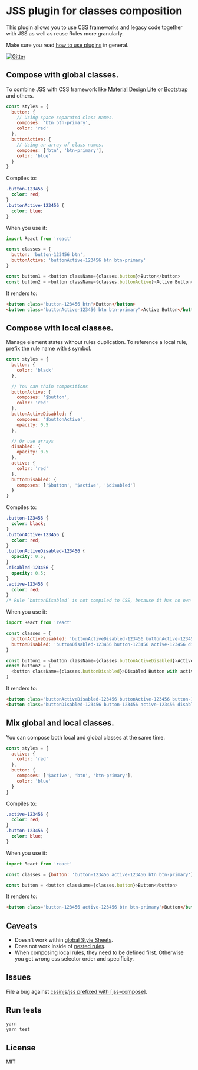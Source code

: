 # JSS plugin for classes composition

This plugin allows you to use CSS frameworks and legacy code together with JSS as well as reuse Rules more granularly.

Make sure you read [how to use
plugins](https://github.com/cssinjs/jss/blob/master/docs/setup.md#setup-with-plugins)
in general.

[![Gitter](https://badges.gitter.im/JoinChat.svg)](https://gitter.im/cssinjs/lobby)

## Compose with global classes.

To combine JSS with CSS framework like [Material Design Lite](https://getmdl.io/) or [Bootstrap](http://getbootstrap.com/) and others.

```javascript
const styles = {
  button: {
    // Using space separated class names.
    composes: 'btn btn-primary',
    color: 'red'
  },
  buttonActive: {
    // Using an array of class names.
    composes: ['btn', 'btn-primary'],
    color: 'blue'
  }
}
```

Compiles to:

```css
.button-123456 {
  color: red;
}
.buttonActive-123456 {
  color: blue;
}
```

When you use it:

```javascript
import React from 'react'

const classes = {
  button: 'button-123456 btn',
  buttonActive: 'buttonActive-123456 btn btn-primary'
}

const button1 = <button className={classes.button}>Button</button>
const button2 = <button className={classes.buttonActive}>Active Button</button>
```

It renders to:

```html
<button class="button-123456 btn">Button</button>
<button class="buttonActive-123456 btn btn-primary">Active Button</button>
```

## Compose with local classes.

Manage element states without rules duplication.
To reference a local rule, prefix the rule name with `$` symbol.

```javascript
const styles = {
  button: {
    color: 'black'
  },

  // You can chain compositions
  buttonActive: {
    composes: '$button',
    color: 'red'
  },
  buttonActiveDisabled: {
    composes: '$buttonActive',
    opacity: 0.5
  },

  // Or use arrays
  disabled: {
    opacity: 0.5
  },
  active: {
    color: 'red'
  },
  buttonDisabled: {
    composes: ['$button', '$active', '$disabled']
  }
}
```

Compiles to:

```css
.button-123456 {
  color: black;
}
.buttonActive-123456 {
  color: red;
}
.buttonActiveDisabled-123456 {
  opacity: 0.5;
}
.disabled-123456 {
  opacity: 0.5;
}
.active-123456 {
  color: red;
}
/* Rule `buttonDisabled` is not compiled to CSS, because it has no own properties. */
```

When you use it:

```javascript
import React from 'react'

const classes = {
  buttonActiveDisabled: 'buttonActiveDisabled-123456 buttonActive-123456 button-123456',
  buttonDisabled: 'buttonDisabled-123456 button-123456 active-123456 disabled-123456'
}

const button1 = <button className={classes.buttonActiveDisabled}>Active Disabled Button</button>
const button2 = (
  <button className={classes.buttonDisabled}>Disabled Button with active state</button>
)
```

It renders to:

```html
<button class="buttonActiveDisabled-123456 buttonActive-123456 button-123456">Active Disabled Button</button>
<button class="buttonDisabled-123456 button-123456 active-123456 disabled-123456">Disabled Button with active state</button>
```

## Mix global and local classes.

You can compose both local and global classes at the same time.

```javascript
const styles = {
  active: {
    color: 'red'
  },
  button: {
    composes: ['$active', 'btn', 'btn-primary'],
    color: 'blue'
  }
}
```

Compiles to:

```css
.active-123456 {
  color: red;
}
.button-123456 {
  color: blue;
}
```

When you use it:

```javascript
import React from 'react'

const classes = {button: 'button-123456 active-123456 btn btn-primary'}

const button = <button className={classes.button}>Button</button>
```

It renders to:

```html
<button class="button-123456 active-123456 btn btn-primary">Button</button>
```

## Caveats

- Doesn't work within [global Style Sheets](https://github.com/cssinjs/jss-global).
- Does not work inside of [nested rules](https://github.com/cssinjs/jss-nested).
- When composing local rules, they need to be defined first. Otherwise you get wrong css selector order and specificity.

## Issues

File a bug against [cssinjs/jss prefixed with \[jss-compose\]](https://github.com/cssinjs/jss/issues/new?title=[jss-compose]%20).

## Run tests

```bash
yarn
yarn test
```

## License

MIT
